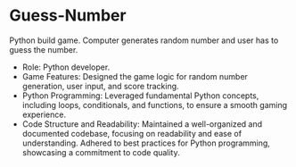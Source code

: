 # Guess-Number
Python build game. Computer generates random number and user has to guess the number.

-	Role: Python developer.
-	Game Features: Designed the game logic for random number generation, user input, and score tracking.
-	Python Programming: Leveraged fundamental Python concepts, including loops, conditionals, and functions, to ensure a smooth gaming experience.
-	Code Structure and Readability: Maintained a well-organized and documented codebase, focusing on readability and ease of understanding. Adhered to best practices for Python programming, showcasing a commitment to code quality.
